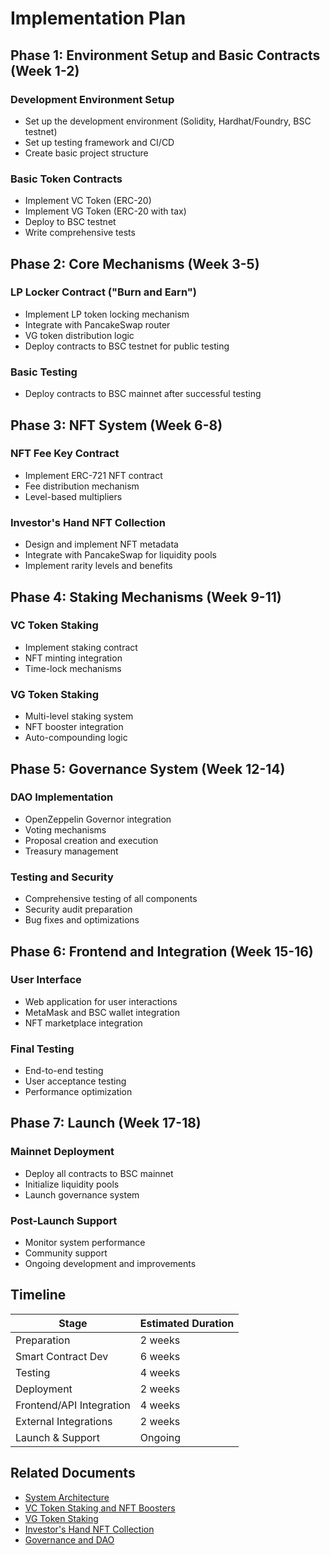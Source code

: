 # Implementation Plan

## Phase 1: Environment Setup and Basic Contracts (Week 1-2)

### Development Environment Setup
- Set up the development environment (Solidity, Hardhat/Foundry, BSC testnet)
- Set up testing framework and CI/CD
- Create basic project structure

### Basic Token Contracts
- Implement VC Token (ERC-20)
- Implement VG Token (ERC-20 with tax)
- Deploy to BSC testnet
- Write comprehensive tests

## Phase 2: Core Mechanisms (Week 3-5)

### LP Locker Contract ("Burn and Earn")
- Implement LP token locking mechanism
- Integrate with PancakeSwap router
- VG token distribution logic
- Deploy contracts to BSC testnet for public testing

### Basic Testing
- Deploy contracts to BSC mainnet after successful testing

## Phase 3: NFT System (Week 6-8)

### NFT Fee Key Contract
- Implement ERC-721 NFT contract
- Fee distribution mechanism
- Level-based multipliers

### Investor's Hand NFT Collection
- Design and implement NFT metadata
- Integrate with PancakeSwap for liquidity pools
- Implement rarity levels and benefits

## Phase 4: Staking Mechanisms (Week 9-11)

### VC Token Staking
- Implement staking contract
- NFT minting integration
- Time-lock mechanisms

### VG Token Staking
- Multi-level staking system
- NFT booster integration
- Auto-compounding logic

## Phase 5: Governance System (Week 12-14)

### DAO Implementation
- OpenZeppelin Governor integration
- Voting mechanisms
- Proposal creation and execution
- Treasury management

### Testing and Security
- Comprehensive testing of all components
- Security audit preparation
- Bug fixes and optimizations

## Phase 6: Frontend and Integration (Week 15-16)

### User Interface
- Web application for user interactions
- MetaMask and BSC wallet integration
- NFT marketplace integration

### Final Testing
- End-to-end testing
- User acceptance testing
- Performance optimization

## Phase 7: Launch (Week 17-18)

### Mainnet Deployment
- Deploy all contracts to BSC mainnet
- Initialize liquidity pools
- Launch governance system

### Post-Launch Support
- Monitor system performance
- Community support
- Ongoing development and improvements

## Timeline

| Stage                  | Estimated Duration |
|------------------------|-------------------|
| Preparation            | 2 weeks           |
| Smart Contract Dev     | 6 weeks           |
| Testing                | 4 weeks           |
| Deployment             | 2 weeks           |
| Frontend/API Integration| 4 weeks          |
| External Integrations  | 2 weeks           |
| Launch & Support       | Ongoing           |

## Related Documents

- [System Architecture](./01-system-architecture.md)
- [VC Token Staking and NFT Boosters](./04-vc-staking.md)
- [VG Token Staking](./05-vg-staking.md)
- [Investor's Hand NFT Collection](./04.5-investors-hand-nft.md.md)
- [Governance and DAO](./07-governance.md)
